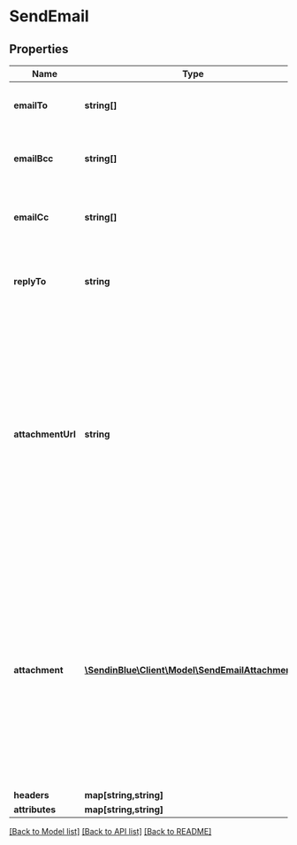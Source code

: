 # SendEmail

## Properties
Name | Type | Description | Notes
------------ | ------------- | ------------- | -------------
**emailTo** | **string[]** | Email addresses of the recipients | 
**emailBcc** | **string[]** | Email addresses of the recipients in bcc | [optional] 
**emailCc** | **string[]** | Email addresses of the recipients in cc | [optional] 
**replyTo** | **string** | Email on which campaign recipients will be able to reply to | [optional] 
**attachmentUrl** | **string** | Absolute url of the attachment (no local file). Extension allowed: gif, png, bmp, cgm, jpg, jpeg, tif, tiff, rtf, txt, css, shtml, html, htm, csv, zip, pdf, xml, ods, doc, docx, docm, ics, xls, xlsx, ppt, tar, and ez | [optional] 
**attachment** | [**\SendinBlue\Client\Model\SendEmailAttachment[]**](SendEmailAttachment.md) | Pass the base64 content of the attachment. Extension allowed: gif, png, bmp, cgm, jpg, jpeg, tif, tiff, rtf, txt, css, shtml, html, htm, csv, zip, pdf, xml, ods, doc, docx, docm, ics, xls, xlsx, ppt, tar, and ez | [optional] 
**headers** | **map[string,string]** |  | [optional] 
**attributes** | **map[string,string]** |  | [optional] 

[[Back to Model list]](../../README.md#documentation-for-models) [[Back to API list]](../../README.md#documentation-for-api-endpoints) [[Back to README]](../../README.md)


